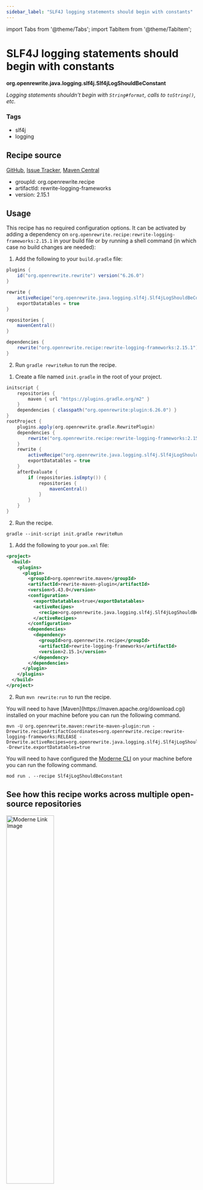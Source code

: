 ```yaml
---
sidebar_label: "SLF4J logging statements should begin with constants"
---
```


import Tabs from '@theme/Tabs';
import TabItem from '@theme/TabItem';

# SLF4J logging statements should begin with constants

**org.openrewrite.java.logging.slf4j.Slf4jLogShouldBeConstant**

_Logging statements shouldn't begin with `String#format`, calls to `toString()`, etc._

### Tags

* slf4j
* logging

## Recipe source

[GitHub](https://github.com/openrewrite/rewrite-logging-frameworks/blob/main/src/main/java/org/openrewrite/java/logging/slf4j/Slf4jLogShouldBeConstant.java), [Issue Tracker](https://github.com/openrewrite/rewrite-logging-frameworks/issues), [Maven Central](https://central.sonatype.com/artifact/org.openrewrite.recipe/rewrite-logging-frameworks/2.15.1/jar)

* groupId: org.openrewrite.recipe
* artifactId: rewrite-logging-frameworks
* version: 2.15.1


## Usage

This recipe has no required configuration options. It can be activated by adding a dependency on `org.openrewrite.recipe:rewrite-logging-frameworks:2.15.1` in your build file or by running a shell command (in which case no build changes are needed): 
<Tabs groupId="projectType">
<TabItem value="gradle" label="Gradle">

1. Add the following to your `build.gradle` file:

```groovy title="build.gradle"
plugins {
    id("org.openrewrite.rewrite") version("6.26.0")
}

rewrite {
    activeRecipe("org.openrewrite.java.logging.slf4j.Slf4jLogShouldBeConstant")
    exportDatatables = true
}

repositories {
    mavenCentral()
}

dependencies {
    rewrite("org.openrewrite.recipe:rewrite-logging-frameworks:2.15.1")
}
```

2. Run `gradle rewriteRun` to run the recipe.
</TabItem>

<TabItem value="gradle-init-script" label="Gradle init script">

1. Create a file named `init.gradle` in the root of your project.

```groovy title="init.gradle"
initscript {
    repositories {
        maven { url "https://plugins.gradle.org/m2" }
    }
    dependencies { classpath("org.openrewrite:plugin:6.26.0") }
}
rootProject {
    plugins.apply(org.openrewrite.gradle.RewritePlugin)
    dependencies {
        rewrite("org.openrewrite.recipe:rewrite-logging-frameworks:2.15.1")
    }
    rewrite {
        activeRecipe("org.openrewrite.java.logging.slf4j.Slf4jLogShouldBeConstant")
        exportDatatables = true
    }
    afterEvaluate {
        if (repositories.isEmpty()) {
            repositories {
                mavenCentral()
            }
        }
    }
}
```

2. Run the recipe.

```shell title="shell"
gradle --init-script init.gradle rewriteRun
```

</TabItem>
<TabItem value="maven" label="Maven POM">

1. Add the following to your `pom.xml` file:

```xml title="pom.xml"
<project>
  <build>
    <plugins>
      <plugin>
        <groupId>org.openrewrite.maven</groupId>
        <artifactId>rewrite-maven-plugin</artifactId>
        <version>5.43.0</version>
        <configuration>
          <exportDatatables>true</exportDatatables>
          <activeRecipes>
            <recipe>org.openrewrite.java.logging.slf4j.Slf4jLogShouldBeConstant</recipe>
          </activeRecipes>
        </configuration>
        <dependencies>
          <dependency>
            <groupId>org.openrewrite.recipe</groupId>
            <artifactId>rewrite-logging-frameworks</artifactId>
            <version>2.15.1</version>
          </dependency>
        </dependencies>
      </plugin>
    </plugins>
  </build>
</project>
```

2. Run `mvn rewrite:run` to run the recipe.
</TabItem>

<TabItem value="maven-command-line" label="Maven Command Line">
You will need to have [Maven](https://maven.apache.org/download.cgi) installed on your machine before you can run the following command.

```shell title="shell"
mvn -U org.openrewrite.maven:rewrite-maven-plugin:run -Drewrite.recipeArtifactCoordinates=org.openrewrite.recipe:rewrite-logging-frameworks:RELEASE -Drewrite.activeRecipes=org.openrewrite.java.logging.slf4j.Slf4jLogShouldBeConstant -Drewrite.exportDatatables=true
```
</TabItem>
<TabItem value="moderne-cli" label="Moderne CLI">

You will need to have configured the [Moderne CLI](https://docs.moderne.io/moderne-cli/cli-intro) on your machine before you can run the following command.

```shell title="shell"
mod run . --recipe Slf4jLogShouldBeConstant
```
</TabItem>
</Tabs>

## See how this recipe works across multiple open-source repositories

<a href="https://app.moderne.io/recipes/org.openrewrite.java.logging.slf4j.Slf4jLogShouldBeConstant">
    <img
    src={require("/static/img/ModerneRecipeButton.png").default}
    alt="Moderne Link Image"
    width="50%"
    />
</a>

The community edition of the Moderne platform enables you to easily run recipes across thousands of open-source repositories.

Please [contact Moderne](https://moderne.io/product) for more information about safely running the recipes on your own codebase in a private SaaS.
## Data Tables

### Source files that had results
**org.openrewrite.table.SourcesFileResults**

_Source files that were modified by the recipe run._

| Column Name | Description |
| ----------- | ----------- |
| Source path before the run | The source path of the file before the run. `null` when a source file was created during the run. |
| Source path after the run | A recipe may modify the source path. This is the path after the run. `null` when a source file was deleted during the run. |
| Parent of the recipe that made changes | In a hierarchical recipe, the parent of the recipe that made a change. Empty if this is the root of a hierarchy or if the recipe is not hierarchical at all. |
| Recipe that made changes | The specific recipe that made a change. |
| Estimated time saving | An estimated effort that a developer to fix manually instead of using this recipe, in unit of seconds. |
| Cycle | The recipe cycle in which the change was made. |

### Source files that errored on a recipe
**org.openrewrite.table.SourcesFileErrors**

_The details of all errors produced by a recipe run._

| Column Name | Description |
| ----------- | ----------- |
| Source path | The file that failed to parse. |
| Recipe that made changes | The specific recipe that made a change. |
| Stack trace | The stack trace of the failure. |

### Recipe performance
**org.openrewrite.table.RecipeRunStats**

_Statistics used in analyzing the performance of recipes._

| Column Name | Description |
| ----------- | ----------- |
| The recipe | The recipe whose stats are being measured both individually and cumulatively. |
| Source file count | The number of source files the recipe ran over. |
| Source file changed count | The number of source files which were changed in the recipe run. Includes files created, deleted, and edited. |
| Cumulative scanning time | The total time spent across the scanning phase of this recipe. |
| 99th percentile scanning time | 99 out of 100 scans completed in this amount of time. |
| Max scanning time | The max time scanning any one source file. |
| Cumulative edit time | The total time spent across the editing phase of this recipe. |
| 99th percentile edit time | 99 out of 100 edits completed in this amount of time. |
| Max edit time | The max time editing any one source file. |


## Contributors
[Jonathan Schneider](mailto:jkschneider@gmail.com), [Peter Streef](mailto:p.streef@gmail.com), [Kun Li](mailto:kun@moderne.io), [Knut Wannheden](mailto:knut@moderne.io), [Joan Viladrosa](mailto:joan@moderne.io), [Tim te Beek](mailto:tim@moderne.io), [Patrick](mailto:patway99@gmail.com), [Kevin McCarpenter](mailto:kevin@moderne.io)
